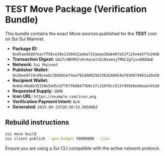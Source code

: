 # TEST Move Package (Verification Bundle)

This bundle contains the exact Move sources published for the **TEST** coin on Sui Sui Mainnet.

- **Package ID:** `0xd5aed6d0feacff58ce38e1158412ae6a715aeaa18a646fa51f125e4a5f7e24d8`
- **Transaction Digest:** `GA27cdWVRGYzHrkesetnbiNveexyTMGCZgfyvxD88dwD`
- **Network:** `Sui Mainnet`
- **Publisher Wallet:** `0x2bee9f19cd9cee6c5b8b91ef4ea792d4802562382640454af0369f4461a20a58`
- **Recipient Wallet:** `0x6dc40a6b35310e5dd5cb7767f8d8477b9c1fc219f0cc511f45928eddaae341dd`
- **Requested Supply:** `1000`
- **Icon URL:** `https://example.com/icon.png`
- **Verification Payment Intent:** `N/A`
- **Generated:** `2025-09-23T20:30:53.505086Z`

## Rebuild instructions

```bash
sui move build
sui client publish --gas-budget 50000000 --json
```

Ensure you are using a Sui CLI compatible with the active network protocol.
